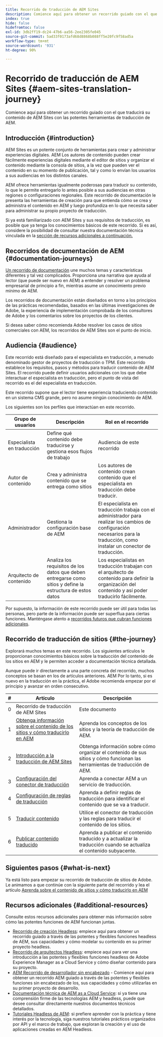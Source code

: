 ```yaml
---
title: Recorrido de traducción de AEM Sites
description: Comience aquí para obtener un recorrido guiado con el que traducirá su contenido de AEM Sites con las potentes herramientas de traducción de AEM.
index: true
hide: false
hidefromtoc: false
exl-id: 3db2ff19-dc24-47b6-aa56-2ee2305fe045
source-git-commit: 5ad33f0173afd68d8868b088ff5e20fc9f58ad5a
workflow-type: tm+mt
source-wordcount: '931'
ht-degree: 90%

---
```


# Recorrido de traducción de AEM Sites {#aem-sites-translation-journey}

Comience aquí para obtener un recorrido guiado con el que traducirá su contenido de AEM Sites con las potentes herramientas de traducción de AEM.

## Introducción {#introduction}

AEM Sites es un potente conjunto de herramientas para crear y administrar experiencias digitales. AEM Los autores de contenido pueden crear fácilmente experiencias digitales mediante el editor de sitios y organizar el contenido mediante la consola de sitios, a la vez que pueden ver el contenido en su momento de publicación, tal y como lo envían los usuarios a sus audiencias en los distintos canales.

AEM ofrece herramientas igualmente poderosas para traducir su contenido, lo que le permite entregarlo lo antes posible a sus audiencias en otras regiones o configuraciones regionales. Este recorrido de documentación le presenta las herramientas de creación para que entienda cómo se crea y administra el contenido en AEM y luego profundiza en lo que necesita saber para administrar su propio proyecto de traducción.

Si ya está familiarizado con AEM Sites y sus requisitos de traducción, es posible que ya tenga los conocimientos básicos de este recorrido. Si es así, considere la posibilidad de consultar nuestra documentación técnica vinculada en la [sección de recursos adicionales a continuación.](#additional-resources)

## Recorridos de documentación de AEM {#documentation-journeys}

[Un recorrido de documentación](/help/journey-documentation/documentation-journeys.md) une muchos temas y características diferentes y tal vez complicados. Proporciona una narrativa que ayuda al lector (que puede ser nuevo en AEM) a entender y resolver un problema empresarial de principio a fin, mientras asume un conocimiento previo mínimo de AEM.

Los recorridos de documentación están diseñados en torno a los principios de las prácticas recomendadas, basados en las últimas investigaciones de Adobe, la experiencia de implementación comprobada de los consultores de Adobe y los comentarios sobre los proyectos de los clientes.

Si desea saber cómo recomienda Adobe resolver los casos de sitios comerciales con AEM, los recorridos de AEM Sites son el punto de inicio.

## Audiencia {#audience}

Este recorrido está diseñado para el especialista en traducción, a menudo denominado gestor de proyectos de traducción o TPM. Este recorrido establece los requisitos, pasos y métodos para traducir contenido de AEM Sites. El recorrido puede definir usuarios adicionales con los que debe interactuar el especialista en traducción, pero el punto de vista del recorrido es el del especialista en traducción.

Este recorrido supone que el lector tiene experiencia traduciendo contenido en un sistema CMS grande, pero no asume ningún conocimiento de AEM.

Los siguientes son los perfiles que interactúan en este recorrido.

| Grupo de usuarios | Descripción | Rol en el recorrido |
|---|---|---|
| Especialista en traducción | Define qué contenido debe traducirse y gestiona esos flujos de trabajo | Audiencia de este recorrido |
| Autor de contenido | Crea y administra contenido que se entrega como sitios | Los autores de contenido crean contenido que el especialista en traducción debe traducir. |
| Administrador | Gestiona la configuración base de AEM | El especialista en traducción trabaja con el administrador para realizar los cambios de configuración necesarios para la traducción, como instalar un conector de traducción. |
| Arquitecto de contenido | Analiza los requisitos de los datos que deben entregarse como sitios y define la estructura de estos datos | Los especialistas en traducción trabajan con el arquitecto de contenido para definir la organización del contenido y así poder traducirlo fácilmente. |

Por supuesto, la información de este recorrido puede ser útil para todas las personas, pero parte de la información puede ser superflua para ciertas funciones. Manténgase atento a [recorridos futuros que cubran funciones adicionales](/help/journey-documentation/documentation-journeys.md#journeys).

## Recorrido de traducción de sitios {#the-journey}

Explorará muchos temas en este recorrido. Los siguientes artículos le proporcionan conocimientos básicos sobre la traducción del contenido de los sitios en AEM y le permiten acceder a documentación técnica detallada.

Aunque puede ir directamente a una parte concreta del recorrido, muchos conceptos se basan en los de artículos anteriores. AEM Por lo tanto, si es nuevo en la traducción en la práctica, el Adobe recomienda empezar por el principio y avanzar en orden consecutivo.

| # | Artículo | Descripción |
|---|---|---|
| 0 | Recorrido de traducción de AEM Sites | Este documento |
| 1 | [Obtenga información sobre el contenido de los sitios y cómo traducirlo en AEM](learn-about.md) | Aprenda los conceptos de los sitios y la teoría de traducción de AEM. |
| 2 | [Introducción a la traducción de AEM Sites](getting-started.md) | Obtenga información sobre cómo organizar el contenido de sus sitios y cómo funcionan las herramientas de traducción de AEM. |
| 3 | [Configuración del conector de traducción](configure-connector.md) | Aprenda a conectar AEM a un servicio de traducción. |
| 4 | [Configuración de reglas de traducción](translation-rules.md) | Aprenda a definir reglas de traducción para identificar el contenido que se va a traducir. |
| 5 | [Traducir contenido](translate-content.md) | Utilice el conector de traducción y las reglas para traducir el contenido de los sitios. |
| 6 | [Publicar contenido traducido](publish-content.md) | Aprenda a publicar el contenido traducido y a actualizar la traducción cuando se actualiza el contenido subyacente. |

## Siguientes pasos {#what-is-next}

Ya está listo para empezar su recorrido de traducción de sitios de Adobe. Le animamos a que continúe con la siguiente parte del recorrido y lea el artículo [Aprenda sobre el contenido de sitios y cómo traducirlo en AEM](learn-about.md)

## Recursos adicionales {#additional-resources}

Consulte estos recursos adicionales para obtener más información sobre cómo las potentes funciones de AEM funcionan juntas.

* [Recorrido de creación Headless](/help/journey-headless/author/overview.md): empiece aquí para obtener un recorrido guiado a través de las potentes y flexibles funciones headless de AEM, sus capacidades y cómo modelar su contenido en su primer proyecto headless.
* [Recorrido de arquitectos Headless](/help/journey-headless/architect/overview.md): empiece aquí para ver una introducción a las potentes y flexibles funciones headless de Adobe Experience Manager as a Cloud Service y cómo diseñar contenido para su proyecto.
* [AEM Recorrido de desarrollador sin encabezado](/help/journey-headless/developer/overview.md) - Comience aquí para obtener un recorrido AEM guiado a través de las potentes y flexibles funciones sin encabezado de los, sus capacidades y cómo utilizarlas en su primer proyecto de desarrollo.
* [Documentación técnica de AEM as a Cloud Service](https://experienceleague.adobe.com/docs/experience-manager-cloud-service.html?lang=es): si ya tiene una comprensión firme de las tecnologías AEM y headless, puede que desee consultar directamente nuestros documentos técnicos detallados.
* [Tutoriales Headless de AEM](https://experienceleague.adobe.com/docs/experience-manager-learn/getting-started-with-aem-headless/overview.html?lang=es): si prefiere aprender con la práctica y tiene interés por la tecnología, siga nuestros tutoriales prácticos organizados por API y el marco de trabajo, que exploran la creación y el uso de aplicaciones creadas en AEM Headless.
